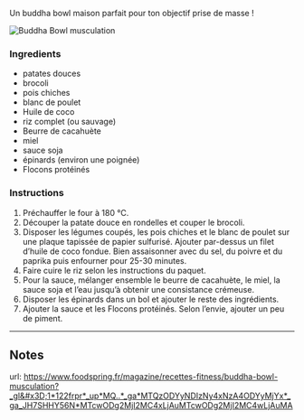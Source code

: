 Un buddha bowl maison parfait pour ton objectif prise de masse !

![Buddha Bowl musculation](https://media.foodspring.com/magazine/public/uploads/2020/11/Bowl1-2-150x150.jpg)

### Ingredients

- patates douces
- brocoli
- pois chiches
- blanc de poulet
- Huile de coco
- riz complet (ou sauvage)
- Beurre de cacahuète
- miel
- sauce soja
- épinards (environ une poignée)
- Flocons protéinés

### Instructions
1. Préchauffer le four à 180 °C.
2. Découper la patate douce en rondelles et couper le brocoli. 
3. Disposer les légumes coupés, les pois chiches et le blanc de poulet sur une plaque tapissée de papier sulfurisé. Ajouter par-dessus un filet d’huile de coco fondue. Bien assaisonner avec du sel, du poivre et du paprika puis enfourner pour 25-30 minutes. 
4. Faire cuire le riz selon les instructions du paquet.
5. Pour  la sauce, mélanger ensemble le beurre de cacahuète, le miel, la sauce soja et l’eau jusqu’à obtenir une consistance crémeuse.
6. Disposer les épinards dans un bol et ajouter le reste des ingrédients.
7. Ajouter la sauce et les Flocons protéinés. Selon l’envie, ajouter un peu de piment.

-----

## Notes
url: https://www.foodspring.fr/magazine/recettes-fitness/buddha-bowl-musculation?_gl&#x3D;1*122frpr*_up*MQ..*_ga*MTQzODYyNDIzNy4xNzA4ODYyMjYx*_ga_JH7SHHY56N*MTcwODg2MjI2MC4xLjAuMTcwODg2MjI2MC4wLjAuMA 